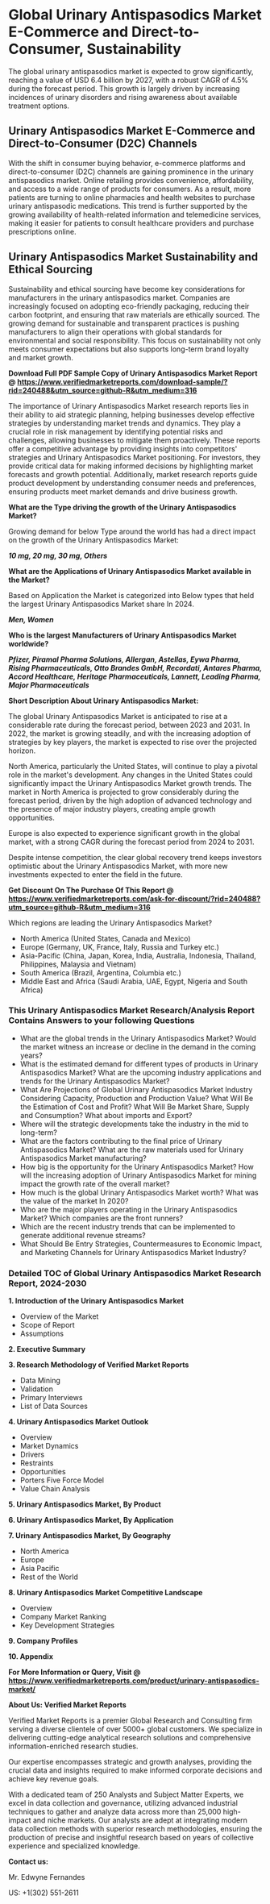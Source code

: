 <h1>Global Urinary Antispasodics Market E-Commerce and Direct-to-Consumer, Sustainability</h1><p class=""><p>The global urinary antispasodics market is expected to grow significantly, reaching a value of USD 6.4 billion by 2027, with a robust CAGR of 4.5% during the forecast period. This growth is largely driven by increasing incidences of urinary disorders and rising awareness about available treatment options.</p><h2>Urinary Antispasodics Market E-Commerce and Direct-to-Consumer (D2C) Channels</h2><p>With the shift in consumer buying behavior, e-commerce platforms and direct-to-consumer (D2C) channels are gaining prominence in the urinary antispasodics market. Online retailing provides convenience, affordability, and access to a wide range of products for consumers. As a result, more patients are turning to online pharmacies and health websites to purchase urinary antispasodic medications. This trend is further supported by the growing availability of health-related information and telemedicine services, making it easier for patients to consult healthcare providers and purchase prescriptions online.</p><h2>Urinary Antispasodics Market Sustainability and Ethical Sourcing</h2><p>Sustainability and ethical sourcing have become key considerations for manufacturers in the urinary antispasodics market. Companies are increasingly focused on adopting eco-friendly packaging, reducing their carbon footprint, and ensuring that raw materials are ethically sourced. The growing demand for sustainable and transparent practices is pushing manufacturers to align their operations with global standards for environmental and social responsibility. This focus on sustainability not only meets consumer expectations but also supports long-term brand loyalty and market growth.</p></p><p class=""><strong>Download Full PDF Sample Copy of Urinary Antispasodics Market Report @ <a href="https://www.verifiedmarketreports.com/download-sample/?rid=240488&utm_source=github-R&utm_medium=316" target="_blank">https://www.verifiedmarketreports.com/download-sample/?rid=240488&utm_source=github-R&utm_medium=316</a></strong></p><p>The importance of&nbsp;Urinary Antispasodics Market research reports lies in their ability to aid strategic planning, helping businesses develop effective strategies by understanding market trends and dynamics. They play a crucial role in risk management by identifying potential risks and challenges, allowing businesses to mitigate them proactively. These reports offer a competitive advantage by providing insights into competitors' strategies and Urinary Antispasodics Market positioning. For investors, they provide critical data for making informed decisions by highlighting market forecasts and growth potential. Additionally, market research reports guide product development by understanding consumer needs and preferences, ensuring products meet market demands and drive business growth.</p><p><strong>What are the&nbsp;Type driving the growth of the Urinary Antispasodics Market?</strong></p><p id="" class="">Growing demand for below Type around the world has had a direct impact on the growth of the Urinary Antispasodics Market:</p><p class=""><em><strong>10 mg, 20 mg, 30 mg, Others</strong></em></p><p class=""><strong>What are the&nbsp;Applications&nbsp;of Urinary Antispasodics Market available in the Market?</strong></p><p id="" class="">Based on Application the Market is categorized into Below types that held the largest Urinary Antispasodics Market share In 2024.</p><p class=""><em><strong>Men, Women</strong></em></p><p class=""><strong>Who is the largest Manufacturers of Urinary Antispasodics Market worldwide?</strong></p><p><em><strong>Pfizer, Piramal Pharma Solutions, Allergan, Astellas, Eywa Pharma, Rising Pharmaceuticals, Otto Brandes GmbH, Recordati, Antares Pharma, Accord Healthcare, Heritage Pharmaceuticals, Lannett, Leading Pharma, Major Pharmaceuticals</strong></em></p><p id="" class=""><strong>Short Description About Urinary Antispasodics Market:</strong></p><p>The global Urinary Antispasodics Market is anticipated to rise at a considerable rate during the forecast period, between 2023 and 2031. In 2022, the market is growing steadily, and with the increasing adoption of strategies by key players, the market is expected to rise over the projected horizon.</p><p>North America, particularly the United States, will continue to play a pivotal role in the market's development. Any changes in the United States could significantly impact the Urinary Antispasodics Market growth trends. The market in North America is projected to grow considerably during the forecast period, driven by the high adoption of advanced technology and the presence of major industry players, creating ample growth opportunities.</p><p>Europe is also expected to experience significant growth in the global market, with a strong CAGR during the forecast period from 2024 to 2031.</p><p>Despite intense competition, the clear global recovery trend keeps investors optimistic about the Urinary Antispasodics Market, with more new investments expected to enter the field in the future.</p><p id="" class=""><strong>Get Discount On The Purchase Of This Report @ <a href="https://www.verifiedmarketreports.com/ask-for-discount/?rid=240488?utm_source=github-R&utm_medium=316" target="_blank">https://www.verifiedmarketreports.com/ask-for-discount/?rid=240488?utm_source=github-R&utm_medium=316</a></strong></p><p class="">Which regions are leading the Urinary Antispasodics Market?</p><ul><li>North America (United States, Canada and Mexico)</li><li>Europe (Germany, UK, France, Italy, Russia and Turkey etc.)</li><li>Asia-Pacific (China, Japan, Korea, India, Australia, Indonesia, Thailand, Philippines, Malaysia and Vietnam)</li><li>South America (Brazil, Argentina, Columbia etc.)</li><li>Middle East and Africa (Saudi Arabia, UAE, Egypt, Nigeria and South Africa)</li></ul><h3 id="" class="">This Urinary Antispasodics Market Research/Analysis Report Contains Answers to your following Questions</h3><ul><li>What are the global trends in the Urinary Antispasodics Market? Would the market witness an increase or decline in the demand in the coming years?</li><li>What is the estimated demand for different types of products in Urinary Antispasodics Market? What are the upcoming industry applications and trends for the Urinary Antispasodics Market?</li><li>What Are Projections of Global Urinary Antispasodics Market Industry Considering Capacity, Production and Production Value? What Will Be the Estimation of Cost and Profit? What Will Be Market Share, Supply and Consumption? What about imports and Export?</li><li>Where will the strategic developments take the industry in the mid to long-term?</li><li>What are the factors contributing to the final price of Urinary Antispasodics Market? What are the raw materials used for Urinary Antispasodics Market manufacturing?</li><li>How big is the opportunity for the Urinary Antispasodics Market? How will the increasing adoption of Urinary Antispasodics Market for mining impact the growth rate of the overall market?</li><li>How much is the global Urinary Antispasodics Market worth? What was the value of the market In 2020?</li><li>Who are the major players operating in the Urinary Antispasodics Market? Which companies are the front runners?</li><li>Which are the recent industry trends that can be implemented to generate additional revenue streams?</li><li>What Should Be Entry Strategies, Countermeasures to Economic Impact, and Marketing Channels for Urinary Antispasodics Market Industry?</li></ul><h3 id="" class="">Detailed TOC of Global Urinary Antispasodics Market Research Report, 2024-2030</h3><p id="" class=""><strong>1. Introduction of the Urinary Antispasodics Market</strong></p><ul><li>Overview of the Market</li><li>Scope of Report</li><li>Assumptions</li></ul><p id="" class=""><strong>2. Executive Summary</strong></p><p id="" class=""><strong>3. Research Methodology of Verified Market Reports</strong></p><ul><li>Data Mining</li><li>Validation</li><li>Primary Interviews</li><li>List of Data Sources</li></ul><p id="" class=""><strong>4. Urinary Antispasodics Market Outlook</strong></p><ul><li>Overview</li><li>Market Dynamics</li><li>Drivers</li><li>Restraints</li><li>Opportunities</li><li>Porters Five Force Model</li><li>Value Chain Analysis</li></ul><p id="" class=""><strong>5. Urinary Antispasodics Market, By Product</strong></p><p id="" class=""><strong>6. Urinary Antispasodics Market, By Application</strong></p><p id="" class=""><strong>7. Urinary Antispasodics Market, By Geography</strong></p><ul><li>North America</li><li>Europe</li><li>Asia Pacific</li><li>Rest of the World</li></ul><p id="" class=""><strong>8. Urinary Antispasodics Market Competitive Landscape</strong></p><ul><li>Overview</li><li>Company Market Ranking</li><li>Key Development Strategies</li></ul><p id="" class=""><strong>9. Company Profiles</strong></p><p id="" class=""><strong>10. Appendix</strong></p><p id="" class=""><strong>For More Information or Query, Visit @ <a href="https://www.verifiedmarketreports.com/product/urinary-antispasodics-market/" target="_blank">https://www.verifiedmarketreports.com/product/urinary-antispasodics-market/</a></strong></p><p id="" class=""><strong>About Us: Verified Market Reports</strong></p><p id="" class="">Verified Market Reports is a premier Global Research and Consulting firm serving a diverse clientele of over 5000+ global customers. We specialize in delivering cutting-edge analytical research solutions and comprehensive information-enriched research studies.</p><p id="" class="">Our expertise encompasses strategic and growth analyses, providing the crucial data and insights required to make informed corporate decisions and achieve key revenue goals.</p><p id="" class="">With a dedicated team of 250 Analysts and Subject Matter Experts, we excel in data collection and governance, utilizing advanced industrial techniques to gather and analyze data across more than 25,000 high-impact and niche markets. Our analysts are adept at integrating modern data collection methods with superior research methodologies, ensuring the production of precise and insightful research based on years of collective experience and specialized knowledge.</p><p id="" class=""><strong>Contact us:</strong></p><p id="" class="">Mr. Edwyne Fernandes</p><p id="" class="">US: +1(302) 551-2611</p>